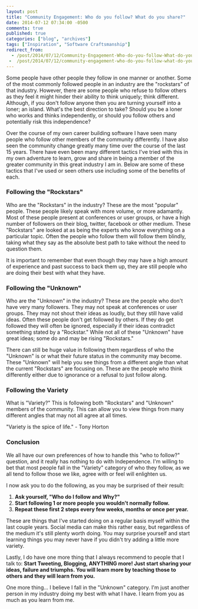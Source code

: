 ```yaml
---
layout: post
title: "Community Engagement: Who do you follow? What do you share?"
date: 2014-07-12 07:34:00 -0500
comments: true
published: true
categories: ["blog", "archives"]
tags: ["Inspiration", "Software Craftsmanship"]
redirect_from: 
  - /post/2014/07/12/Community-Engagement-Who-do-you-follow-What-do-you-share
 -  /post/2014/07/12/community-engagement-who-do-you-follow-what-do-you-share
---
```

<!-- more -->
<p>Some people have other people they follow in one manner or another. Some of the most commonly followed people in an industry are the "rockstars" of that industry. However, there are some people who refuse to follow others as they feel it might hinder their ability to think uniquely; think different. Although, if you don't follow anyone then you are turning yourself into a loner; an island. What's the best direction to take? Should you be a loner who works and thinks independently, or should you follow others and potentially risk this independence?</p>
<p>Over the course of my own career building software I have seen many people who follow other members of the community differently. I have also seen the community change greatly many time over the course of the last 15 years. There have even been many different tactics I've tried with this in my own adventure to learn, grow and share in being a member of the greater community in this great industry I am in. Below are some of these tactics that I've used or seen others use including some of the benefits of each.</p>
<h3><strong>Following the "Rockstars"</strong></h3>
<p>Who are the "Rockstars" in the industry? These are the most "popular" people. These people likely speak with more volume, or more adamantly. Most of these people present at conferences or user groups, or have a high number of followers on their blog, twitter, facebook or other medium. These "Rockstars" are looked at as being the experts who know everything on a particular topic. Often the people who follow them will follow them blindly, taking what they say as the absolute best path to take without the need to question them.</p>
<p>It is important to remember that even though they may have a high amount of experience and past success to back them up, they are still people who are doing their best with what they have.</p>
<h3><strong>Following the "Unknown"</strong></h3>
<p>Who are the "Unknown" in the industry? These are the people who don't have very many followers. They may not speak at conferences or user groups. They may not shout their ideas as loudly, but they still have valid ideas. Often these people don't get followed by others. If they do get followed they will often be ignored, especially if their ideas contradict something stated by a "Rockstar." While not all of these "Unknown" have great ideas; some do and may be rising "Rockstars."</p>
<p>There can still be huge value in following them regardless of who the "Unknown" is or what their future status in the community may become. These "Unknown" will help you see things from a different angle than what the current "Rockstars" are focusing on. These are the people who think differently either due to ignorance or a refusal to just follow along.</p>
<h3><strong>Following the Variety</strong></h3>
<p>What is "Variety?" This is following both "Rockstars" and "Unknown" members of the community. This can allow you to view things from many different angles that may not all agree at all times.</p>
<p>"Variety is the spice of life." - Tony Horton</p>
<h3>Conclusion</h3>
<p>We all have our own preferences of how to handle this "who to follow?" question, and it really has nothing to do with Independence. I'm willing to bet that most people fall in the "Variety" category of who they follow, as we all tend to follow those we like, agree with or feel will enlighten us.</p>
<p>I now ask you to do the following, as you may be surprised of their result:</p>
<ol>
<li><strong>Ask yourself, "Who do I follow and Why?"</strong></li>
<li><strong>Start following 1 or more people you wouldn't normally follow.</strong></li>
<li><strong>Repeat these first 2 steps every few weeks, months or once per year.</strong></li>
</ol>
<p>These are things that I've started doing on a regular basis myself within the last couple years. Social media can make this rather easy, but regardless of the medium it's still plenty worth doing. You may surprise yourself and start learning things you may never have if you didn't try adding a little more variety.</p>
<p>Lastly, I do have one more thing that I always recommend to people that I talk to: <strong>Start Tweeting, Blogging, ANYTHING more! Just start sharing your ideas, failure and triumphs. You will learn more by teaching those to others and they will learn from you.</strong></p>
<p>One more thing... I believe I fall in the "Unknown" category. I'm just another person in my industry doing my best with what I have. I learn from you as much as you learn from me.</p>
